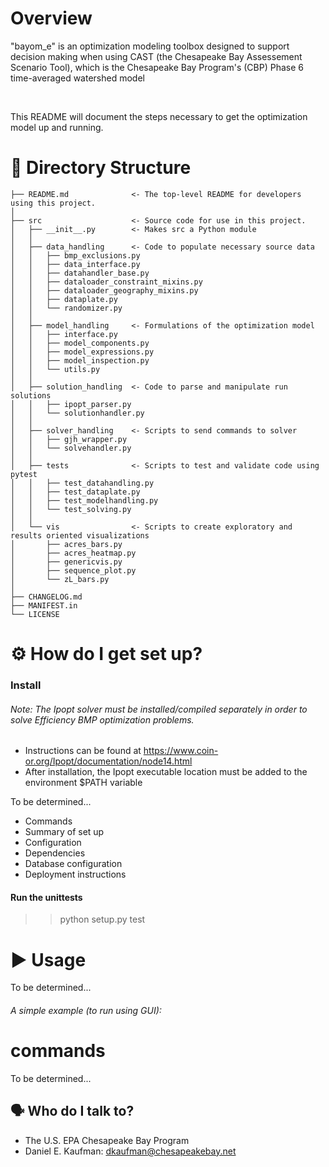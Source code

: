 # Overview

"bayom_e" is an optimization modeling toolbox
designed to support decision making when using
CAST (the Chesapeake Bay Assessement Scenario Tool), which
is the Chesapeake Bay Program's (CBP) Phase 6 time-averaged watershed model 

<br>

This README will document the steps necessary to get the optimization model
up and running.

# 📁 Directory Structure

```
├── README.md              <- The top-level README for developers using this project.
│
├── src                    <- Source code for use in this project.
│   ├── __init__.py        <- Makes src a Python module
│   │
│   ├── data_handling      <- Code to populate necessary source data
│   │   ├── bmp_exclusions.py
│   │   ├── data_interface.py
│   │   ├── datahandler_base.py
│   │   ├── dataloader_constraint_mixins.py
│   │   ├── dataloader_geography_mixins.py
│   │   ├── dataplate.py
│   │   └── randomizer.py
│   │
│   ├── model_handling     <- Formulations of the optimization model
│   │   ├── interface.py
│   │   ├── model_components.py
│   │   ├── model_expressions.py
│   │   ├── model_inspection.py
│   │   └── utils.py
│   │
│   ├── solution_handling  <- Code to parse and manipulate run solutions
│   │   ├── ipopt_parser.py
│   │   └── solutionhandler.py
│   │
│   ├── solver_handling    <- Scripts to send commands to solver
│   │   ├── gjh_wrapper.py
│   │   └── solvehandler.py
│   │
│   ├── tests              <- Scripts to test and validate code using pytest
│   │   ├── test_datahandling.py
│   │   ├── test_dataplate.py
│   │   ├── test_modelhandling.py
│   │   └── test_solving.py
│   │
│   └── vis                <- Scripts to create exploratory and results oriented visualizations
│       ├── acres_bars.py
│       ├── acres_heatmap.py
│       ├── genericvis.py
│       ├── sequence_plot.py
│       └── zL_bars.py
│
├── CHANGELOG.md
├── MANIFEST.in
└── LICENSE
```

# ⚙ How do I get set up?

### Install

###### Note: The Ipopt solver must be installed/compiled separately in order to solve Efficiency BMP optimization problems.
- Instructions can be found at https://www.coin-or.org/Ipopt/documentation/node14.html
- After installation, the Ipopt executable location must be added to the environment $PATH variable


To be determined...
* Commands
* Summary of set up
* Configuration
* Dependencies
* Database configuration
* Deployment instructions

#### Run the unittests

>> python setup.py test

# ▶ Usage

To be determined...
###### A simple example (to run using GUI):


# commands

To be determined...

## 🗣️ Who do I talk to?

* The U.S. EPA Chesapeake Bay Program
* Daniel E. Kaufman: dkaufman@chesapeakebay.net